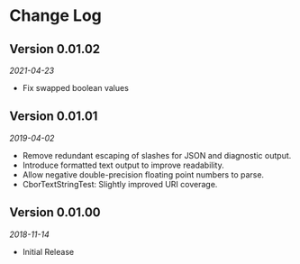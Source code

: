 Change Log
==========

## Version 0.01.02
_2021-04-23_
 * Fix swapped boolean values

## Version 0.01.01
_2019-04-02_
 * Remove redundant escaping of slashes for JSON and diagnostic output.
 * Introduce formatted text output to improve readability.
 * Allow negative double-precision floating point numbers to parse.
 * CborTextStringTest: Slightly improved URI coverage.

## Version 0.01.00
_2018-11-14_
 * Initial Release

